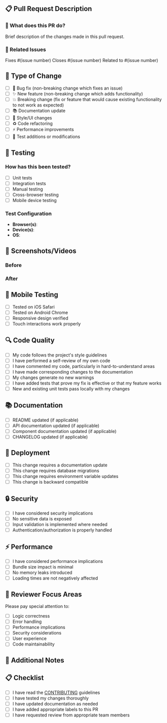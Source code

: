 ## 📋 Pull Request Description

### 🎯 What does this PR do?
Brief description of the changes made in this pull request.

### 🔗 Related Issues
Fixes #(issue number)
Closes #(issue number)
Related to #(issue number)

## 🔄 Type of Change
- [ ] 🐛 Bug fix (non-breaking change which fixes an issue)
- [ ] ✨ New feature (non-breaking change which adds functionality)
- [ ] 💥 Breaking change (fix or feature that would cause existing functionality to not work as expected)
- [ ] 📚 Documentation update
- [ ] 🎨 Style/UI changes
- [ ] ♻️ Code refactoring
- [ ] ⚡ Performance improvements
- [ ] 🧪 Test additions or modifications

## 🧪 Testing
### How has this been tested?
- [ ] Unit tests
- [ ] Integration tests
- [ ] Manual testing
- [ ] Cross-browser testing
- [ ] Mobile device testing

### Test Configuration
- **Browser(s)**: 
- **Device(s)**: 
- **OS**: 

## 📸 Screenshots/Videos
<!-- Add screenshots or videos to demonstrate the changes -->

### Before
<!-- Screenshot/video of the current behavior -->

### After
<!-- Screenshot/video of the new behavior -->

## 📱 Mobile Testing
- [ ] Tested on iOS Safari
- [ ] Tested on Android Chrome
- [ ] Responsive design verified
- [ ] Touch interactions work properly

## 🔍 Code Quality
- [ ] My code follows the project's style guidelines
- [ ] I have performed a self-review of my own code
- [ ] I have commented my code, particularly in hard-to-understand areas
- [ ] I have made corresponding changes to the documentation
- [ ] My changes generate no new warnings
- [ ] I have added tests that prove my fix is effective or that my feature works
- [ ] New and existing unit tests pass locally with my changes

## 📚 Documentation
- [ ] README updated (if applicable)
- [ ] API documentation updated (if applicable)
- [ ] Component documentation updated (if applicable)
- [ ] CHANGELOG updated (if applicable)

## 🚀 Deployment
- [ ] This change requires a documentation update
- [ ] This change requires database migrations
- [ ] This change requires environment variable updates
- [ ] This change is backward compatible

## 🔒 Security
- [ ] I have considered security implications
- [ ] No sensitive data is exposed
- [ ] Input validation is implemented where needed
- [ ] Authentication/authorization is properly handled

## ⚡ Performance
- [ ] I have considered performance implications
- [ ] Bundle size impact is minimal
- [ ] No memory leaks introduced
- [ ] Loading times are not negatively affected

## 🎯 Reviewer Focus Areas
Please pay special attention to:
- [ ] Logic correctness
- [ ] Error handling
- [ ] Performance implications
- [ ] Security considerations
- [ ] User experience
- [ ] Code maintainability

## 📝 Additional Notes
<!-- Any additional information that reviewers should know -->

## 📋 Checklist
- [ ] I have read the [CONTRIBUTING](CONTRIBUTING.md) guidelines
- [ ] I have tested my changes thoroughly
- [ ] I have updated documentation as needed
- [ ] I have added appropriate labels to this PR
- [ ] I have requested review from appropriate team members
